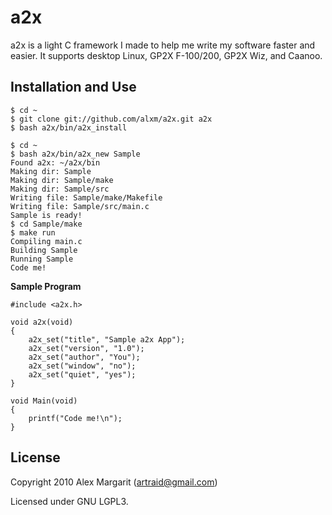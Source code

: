 a2x
===

a2x is a light C framework I made to help me write my software faster and easier. It supports desktop Linux, GP2X F-100/200, GP2X Wiz, and Caanoo.

Installation and Use
--------------------

    $ cd ~
    $ git clone git://github.com/alxm/a2x.git a2x
    $ bash a2x/bin/a2x_install

    $ cd ~
    $ bash a2x/bin/a2x_new Sample
    Found a2x: ~/a2x/bin
    Making dir: Sample
    Making dir: Sample/make
    Making dir: Sample/src
    Writing file: Sample/make/Makefile
    Writing file: Sample/src/main.c
    Sample is ready!
    $ cd Sample/make
    $ make run
    Compiling main.c
    Building Sample
    Running Sample
    Code me!

**Sample Program**

    #include <a2x.h>

    void a2x(void)
    {
        a2x_set("title", "Sample a2x App");
        a2x_set("version", "1.0");
        a2x_set("author", "You");
        a2x_set("window", "no");
        a2x_set("quiet", "yes");
    }

    void Main(void)
    {
        printf("Code me!\n");
    }

License
-------

Copyright 2010 Alex Margarit (artraid@gmail.com)

Licensed under GNU LGPL3.
